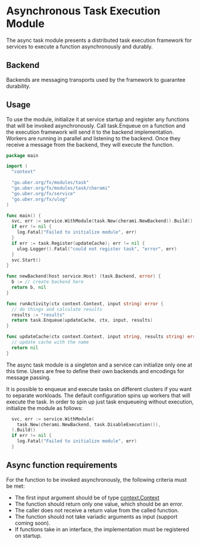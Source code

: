 # Asynchronous Task Execution Module

The async task module presents a distributed task execution framework
for services to execute a function asynchronously and durably.

## Backend

Backends are messaging transports used by the framework to guarantee durability.

## Usage

To use the module, initialize it at service startup and register any functions
that will be invoked asynchronously. Call task.Enqueue on a function and the
execution framework will send it to the backend implementation. Workers are
running in parallel and listening to the backend. Once they receive a message
from the backend, they will execute the function.

```go
package main

import (
  "context"

  "go.uber.org/fx/modules/task"
  "go.uber.org/fx/modules/task/cherami"
  "go.uber.org/fx/service"
  "go.uber.org/fx/ulog"
)

func main() {
  svc, err := service.WithModule(task.New(cherami.NewBackend)).Build()
  if err != nil {
    log.Fatal("Failed to initialize module", err)
  }
  if err := task.Register(updateCache); err != nil {
    ulog.Logger().Fatal("could not register task", "error", err)
  }
  svc.Start()
}

func newBackend(host service.Host) (task.Backend, error) {
  b := // create backend here
  return b, nil
}

func runActivity(ctx context.Context, input string) error {
  // do things and calculate results
  results := "results"
  return task.Enqueue(updateCache, ctx, input, results)
}

func updateCache(ctx context.Context, input string, results string) error {
  // update cache with the name
  return nil
}
```

The async task module is a singleton and a service can initialize
only one at this time. Users are free to define their own backends
and encodings for message passing.

It is possible to enqueue and execute tasks on different clusters if you want
to separate workloads. The default configuration spins up workers that will
execute the task. In order to spin up just task enqueueing without execution,
initialize the module as follows:

```go
  svc, err := service.WithModule(
    task.New(cherami.NewBackend, task.DisableExecution()),
  ).Build()
  if err != nil {
    log.Fatal("Failed to initialize module", err)
  }
```

## Async function requirements

For the function to be invoked asynchronously, the following criteria must be met:

* The first input argument should be of type [context.Context](https://golang.org/pkg/context/#Context)
* The function should return only one value, which should be an error.
* The caller does not receive a return value from the called function.
* The function should not take variadic arguments as input (support coming soon).
* If functions take in an interface, the implementation must be registered on startup.
